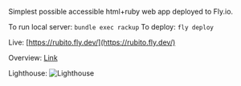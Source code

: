 Simplest possible accessible html+ruby web app deployed to Fly.io.

To run local server: `bundle exec rackup`
To deploy: `fly deploy`

Live: [https://rubito.fly.dev/](https://rubito.fly.dev/)

Overview: [Link](https://fly.io/docs/languages-and-frameworks/ruby/)

Lighthouse:
![Lighthouse](https://s3.us-west-2.amazonaws.com/joelc.io/lighthouse.jpeg)
